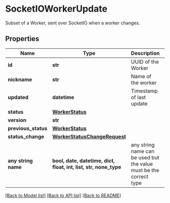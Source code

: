 # SocketIOWorkerUpdate

Subset of a Worker, sent over SocketIO when a worker changes. 

## Properties
Name | Type | Description | Notes
------------ | ------------- | ------------- | -------------
**id** | **str** | UUID of the Worker | 
**nickname** | **str** | Name of the worker | 
**updated** | **datetime** | Timestamp of last update | 
**status** | [**WorkerStatus**](WorkerStatus.md) |  | 
**version** | **str** |  | 
**previous_status** | [**WorkerStatus**](WorkerStatus.md) |  | [optional] 
**status_change** | [**WorkerStatusChangeRequest**](WorkerStatusChangeRequest.md) |  | [optional] 
**any string name** | **bool, date, datetime, dict, float, int, list, str, none_type** | any string name can be used but the value must be the correct type | [optional]

[[Back to Model list]](../README.md#documentation-for-models) [[Back to API list]](../README.md#documentation-for-api-endpoints) [[Back to README]](../README.md)


